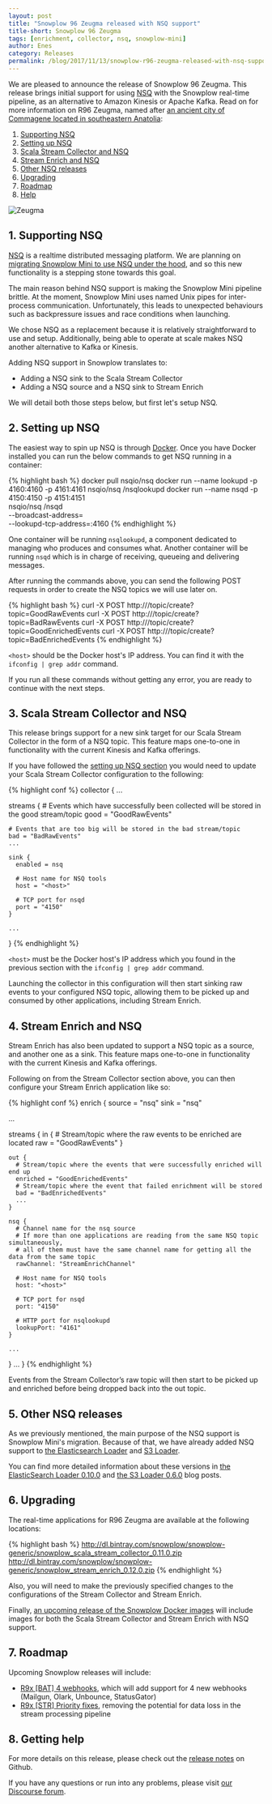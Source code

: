 ```yaml
---
layout: post
title: "Snowplow 96 Zeugma released with NSQ support"
title-short: Snowplow 96 Zeugma
tags: [enrichment, collector, nsq, snowplow-mini]
author: Enes
category: Releases
permalink: /blog/2017/11/13/snowplow-r96-zeugma-released-with-nsq-support/
---
```


We are pleased to announce the release of Snowplow 96 Zeugma. This release brings initial support
for using [NSQ][nsq-website] with the Snowplow real-time pipeline, as an alternative to Amazon
Kinesis or Apache Kafka. Read on for more information on R96 Zeugma, named after
[an ancient city of Commagene located in southeastern Anatolia][zeugma]:

<!--more-->

1. [Supporting NSQ](#supporting-nsq)
2. [Setting up NSQ](#setting-up-nsq)
3. [Scala Stream Collector and NSQ](#nsq-collector)
4. [Stream Enrich and NSQ](#nsq-enrich)
5. [Other NSQ releases](#other-nsq-releases)
6. [Upgrading](#upgrading)
7. [Roadmap](#roadmap)
8. [Help](#help)

![Zeugma][zeugma-img]

<h2 id="supporting-nsq">1. Supporting NSQ </h2>

[NSQ][nsq-website] is a realtime distributed messaging platform. We are planning on
[migrating Snowplow Mini to use NSQ under the hood][snowplow-mini-nsq-ticket], and so this new
functionality is a stepping stone towards this goal.

The main reason behind NSQ support is making the Snowplow Mini pipeline brittle. At the moment,
Snowplow Mini uses named Unix pipes for inter-process communication.
Unfortunately, this leads to unexpected behaviours such as backpressure issues and race conditions
when launching.

We chose NSQ as a replacement because it is relatively straightforward to use and setup.
Additionally, being able to operate at scale makes NSQ another alternative to Kafka or Kinesis.

Adding NSQ support in Snowplow translates to:

* Adding a NSQ sink to the Scala Stream Collector
* Adding a NSQ source and a NSQ sink to Stream Enrich

We will detail both those steps below, but first let's setup NSQ.

<h2 id="setting-up-nsq">2. Setting up NSQ</h2>

The easiest way to spin up NSQ is through [Docker][docker-install].
Once you have Docker installed you can run the below commands to get NSQ running in a container:

{% highlight bash %}
docker pull nsqio/nsq
docker run --name lookupd -p 4160:4160 -p 4161:4161 nsqio/nsq /nsqlookupd
docker run --name nsqd -p 4150:4150 -p 4151:4151 \
    nsqio/nsq /nsqd \
    --broadcast-address=<host> \
    --lookupd-tcp-address=<host>:4160
{% endhighlight %}

One container will be running `nsqlookupd`, a component dedicated to managing who produces and
consumes what. Another container will be running `nsqd` which is in charge of receiving, queueing
and delivering messages.

After running the commands above, you can send the following POST requests in order to
create the NSQ topics we will use later on.

{% highlight bash %}
curl -X POST http://<host>/topic/create?topic=GoodRawEvents
curl -X POST http://<host>/topic/create?topic=BadRawEvents
curl -X POST http://<host>/topic/create?topic=GoodEnrichedEvents
curl -X POST http://<host>/topic/create?topic=BadEnrichedEvents
{% endhighlight %}

`<host>` should be the Docker host's IP address. You can find it with the `ifconfig | grep addr`
command.

If you run all these commands without getting any error, you are ready to continue with the next
steps.

<h2 id="nsq-collector">3. Scala Stream Collector and NSQ</h2>

This release brings support for a new sink target for our Scala Stream Collector in the form of a
NSQ topic. This feature maps one-to-one in functionality with the current Kinesis and Kafka
offerings.

If you have followed the [setting up NSQ section](#setting-up-nsq) you would need to update your
Scala Stream Collector configuration to the following:

{% highlight conf %}
collector {
  ...

  streams {
    # Events which have successfully been collected will be stored in the good stream/topic
    good = "GoodRawEvents"

    # Events that are too big will be stored in the bad stream/topic
    bad = "BadRawEvents"
    ...

    sink {
      enabled = nsq

      # Host name for NSQ tools
      host = "<host>"

      # TCP port for nsqd
      port = "4150"
    }

    ...
}
{% endhighlight %}

`<host>` must be the Docker host's IP address which you found in the previous section with the
`ifconfig | grep addr` command.

Launching the collector in this configuration will then start sinking raw events to your configured
NSQ topic, allowing them to be picked up and consumed by other applications, including Stream Enrich.

<h2 id="nsq-enrich">4. Stream Enrich and NSQ</h2>

Stream Enrich has also been updated to support a NSQ topic as a source, and another one as a sink.
This feature maps one-to-one in functionality with the current Kinesis and Kafka offerings.

Following on from the Stream Collector section above, you can then configure your Stream Enrich
application like so:

{% highlight conf %}
enrich {
  source = "nsq"
  sink = "nsq"

  ...

  streams {
    in {
      # Stream/topic where the raw events to be enriched are located
      raw = "GoodRawEvents"
    }

    out {
      # Stream/topic where the events that were successfully enriched will end up
      enriched = "GoodEnrichedEvents"
      # Stream/topic where the event that failed enrichment will be stored
      bad = "BadEnrichedEvents"
      ...
    }

    nsq {
      # Channel name for the nsq source
      # If more than one applications are reading from the same NSQ topic simultaneously,
      # all of them must have the same channel name for getting all the data from the same topic
      rawChannel: "StreamEnrichChannel"

      # Host name for NSQ tools
      host: "<host>"

      # TCP port for nsqd
      port: "4150"

      # HTTP port for nsqlookupd
      lookupPort: "4161"
    }

    ...
  }
  ...
}
{% endhighlight %}

Events from the Stream Collector’s raw topic will then start to be picked up and enriched before
being dropped back into the out topic.

<h2 id="other-nsq-releases">5. Other NSQ releases</h2>

As we previously mentioned, the main purpose of the NSQ support is Snowplow Mini's migration.
Because of that, we have already added NSQ support to [the Elasticsearch Loader][es-loader] and
[S3 Loader][s3-loader].

You can find more detailed information about these versions in
[the ElasticSearch Loader 0.10.0][es-loader-blog-post] and
[the S3 Loader 0.6.0][s3-loader-blog-post] blog posts.

<h2 id="upgrading">6. Upgrading</h2>

The real-time applications for R96 Zeugma are available at the following locations:

{% highlight bash %}
http://dl.bintray.com/snowplow/snowplow-generic/snowplow_scala_stream_collector_0.11.0.zip
http://dl.bintray.com/snowplow/snowplow-generic/snowplow_stream_enrich_0.12.0.zip
{% endhighlight %}

Also, you will need to make the previously specified changes to the configurations of the Stream
Collector and Stream Enrich.

Finally, [an upcoming release of the Snowplow Docker images][docker-rel2] will include images for
both the Scala Stream Collector and Stream Enrich with NSQ support.

<h2 id="roadmap">7. Roadmap</h2>

Upcoming Snowplow releases will include:

* [R9x [BAT] 4 webhooks][r9x-webhooks], which will add support for 4 new webhooks (Mailgun, Olark,
Unbounce, StatusGator)
* [R9x [STR] Priority fixes][r9x-str-quality], removing the potential for data loss in the stream
processing pipeline

<h2 id="help">8. Getting help</h2>

For more details on this release, please check out the [release notes][release-notes] on Github.

If you have any questions or run into any problems, please visit [our Discourse forum][discourse].

[nsq-website]: http://nsq.io
[nsq-installing]: http://nsq.io/deployment/installing.html
[docker-install]: https://docs.docker.com/engine/installation/

[zeugma]: https://en.wikipedia.org/wiki/Zeugma,_Commagene
[zeugma-img]: /assets/img/blog/2017/11/zeugma.jpg
[snowplow-mini-nsq-ticket]: https://github.com/snowplow/snowplow-mini/issues/24

[es-loader]: https://github.com/snowplow/snowplow-elasticsearch-loader
[s3-loader]: https://github.com/snowplow/snowplow-s3-loader

[es-loader-blog-post]: https://snowplowanalytics.com/blog/2017/09/12/elasticsearch-loader-0.10.0-released/
[s3-loader-blog-post]: https://snowplowanalytics.com/blog/2017/09/13/snowplow-s3-loader-0.6.0-released/

[docker-rel2]: https://github.com/snowplow/snowplow-docker/pull/28

[release-notes]: https://github.com/snowplow/snowplow/releases/tag/r96-zeugma
[discourse]: http://discourse.snowplowanalytics.com/

[r9x-webhooks]: https://github.com/snowplow/snowplow/milestone/129
[r9x-str-quality]: https://github.com/snowplow/snowplow/milestone/144
